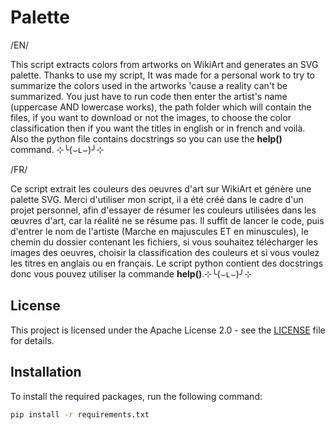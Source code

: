 # Palette 

/EN/

This script extracts colors from artworks on WikiArt and generates an SVG palette. Thanks to use my script, It was made for a personal work to try to summarize the colors used in the artworks 'cause a reality can't be summarized. You just have to run code then enter the artist's name (uppercase AND lowercase works), the path folder which will contain the files, if you want to download or not the images, to choose the color classification then if you want the titles in english or in french and voilà. Also the python file contains docstrings so you can use the **help()** command. ⊹╰(⌣ʟ⌣)╯⊹

/FR/

Ce script extrait les couleurs des oeuvres d'art sur WikiArt et génère une palette SVG. Merci d'utiliser mon script, il a été créé dans le cadre d'un projet personnel, afin d'essayer de résumer les couleurs utilisées dans les œuvres d'art, car la réalité ne se résume pas. Il suffit de lancer le code, puis d'entrer le nom de l'artiste (Marche en majuscules ET en minuscules), le chemin du dossier contenant les fichiers, si vous souhaitez télécharger les images des oeuvres, choisir la classification des couleurs et si vous voulez les titres en anglais ou en français. Le script python contient des docstrings donc vous pouvez utiliser la commande **help()**.⊹╰(⌣ʟ⌣)╯⊹

## License

This project is licensed under the Apache License 2.0 - see the [LICENSE](LICENSE) file for details.

## Installation

To install the required packages, run the following command:

```sh
pip install -r requirements.txt

